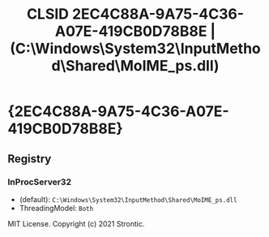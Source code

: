 ﻿---
title: "CLSID 2EC4C88A-9A75-4C36-A07E-419CB0D78B8E | (C:\\Windows\\System32\\InputMethod\\Shared\\MoIME_ps.dll)"
excerpt: What is COM-Object CLSID 2EC4C88A-9A75-4C36-A07E-419CB0D78B8E?
---

# {2EC4C88A-9A75-4C36-A07E-419CB0D78B8E}


## Registry


### InProcServer32

* (default): `C:\Windows\System32\InputMethod\Shared\MoIME_ps.dll`
* ThreadingModel: `Both`

MIT License. Copyright (c) 2021 Strontic.


